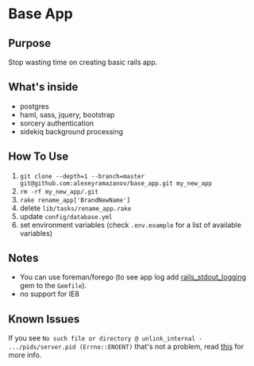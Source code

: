 # Base App

## Purpose

Stop wasting time on creating basic rails app.

## What's inside

* postgres
* haml, sass, jquery, bootstrap
* sorcery authentication
* sidekiq background processing

## How To Use
1. `git clone --depth=1 --branch=master git@github.com:alexeyramazanov/base_app.git my_new_app`
2. `rm -rf my_new_app/.git`
2. `rake rename_app['BrandNewName']`
4. delete `lib/tasks/rename_app.rake`
3. update `config/database.yml`
4. set environment variables (check `.env.example` for a list of available variables)

## Notes

* You can use foreman/forego (to see app log add [rails_stdout_logging](https://github.com/heroku/rails_stdout_logging) gem to the `Gemfile`).
* no support for IE8

## Known Issues
If you see `No such file or directory @ unlink_internal - .../pids/server.pid (Errno::ENOENT)`
that's not a problem, read [this](https://github.com/puma/puma/issues/915) for more info.
